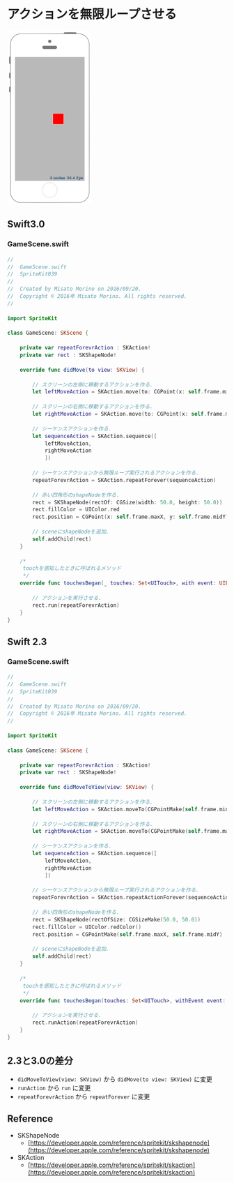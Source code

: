 # アクションを無限ループさせる

![Preview spritekit039](img/spritekit039.png)

## Swift3.0
### GameScene.swift
```swift
//
//  GameScene.swift
//  SpriteKit039
//
//  Created by Misato Morino on 2016/09/20.
//  Copyright © 2016年 Misato Morino. All rights reserved.
//

import SpriteKit

class GameScene: SKScene {
    
    private var repeatForevrAction : SKAction!
    private var rect : SKShapeNode!
    
    override func didMove(to view: SKView) {
        
        // スクリーンの左側に移動するアクションを作る.
        let leftMoveAction = SKAction.move(to: CGPoint(x: self.frame.minX, y: self.frame.midY), duration: 1.0)
        
        // スクリーンの右側に移動するアクションを作る.
        let rightMoveAction = SKAction.move(to: CGPoint(x: self.frame.maxX, y: self.frame.midY), duration: 1.0)
        
        // シーケンスアクションを作る.
        let sequenceAction = SKAction.sequence([
            leftMoveAction,
            rightMoveAction
            ])
        
        // シーケンスアクションから無限ループ実行されるアクションを作る.
        repeatForevrAction = SKAction.repeatForever(sequenceAction)
        
        // 赤い四角形のshapeNodeを作る.
        rect = SKShapeNode(rectOf: CGSize(width: 50.0, height: 50.0))
        rect.fillColor = UIColor.red
        rect.position = CGPoint(x: self.frame.maxX, y: self.frame.midY)
        
        // sceneにshapeNodeを追加.
        self.addChild(rect)
    }
    
    /*
     touchを感知したときに呼ばれるメソッド
     */
    override func touchesBegan(_ touches: Set<UITouch>, with event: UIEvent?) {
        
        // アクションを実行させる.
        rect.run(repeatForevrAction)
    }
}
```

## Swift 2.3
### GameScene.swift
```swift
//
//  GameScene.swift
//  SpriteKit039
//
//  Created by Misato Morino on 2016/09/20.
//  Copyright © 2016年 Misato Morino. All rights reserved.
//

import SpriteKit

class GameScene: SKScene {
    
    private var repeatForevrAction : SKAction!
    private var rect : SKShapeNode!
    
    override func didMoveToView(view: SKView) {
        
        // スクリーンの左側に移動するアクションを作る.
        let leftMoveAction = SKAction.moveTo(CGPointMake(self.frame.minX,self.frame.midY), duration: 1.0)
        
        // スクリーンの右側に移動するアクションを作る.
        let rightMoveAction = SKAction.moveTo(CGPointMake(self.frame.maxX,self.frame.midY), duration: 1.0)
        
        // シーケンスアクションを作る.
        let sequenceAction = SKAction.sequence([
            leftMoveAction,
            rightMoveAction
            ])
        
        // シーケンスアクションから無限ループ実行されるアクションを作る.
        repeatForevrAction = SKAction.repeatActionForever(sequenceAction)
        
        // 赤い四角形のshapeNodeを作る.
        rect = SKShapeNode(rectOfSize: CGSizeMake(50.0, 50.0))
        rect.fillColor = UIColor.redColor()
        rect.position = CGPointMake(self.frame.maxX, self.frame.midY)
        
        // sceneにshapeNodeを追加.
        self.addChild(rect)
    }
    
    /*
     touchを感知したときに呼ばれるメソッド
     */
    override func touchesBegan(touches: Set<UITouch>, withEvent event: UIEvent?) {
        
        // アクションを実行させる.
        rect.runAction(repeatForevrAction)
    }
}
```

## 2.3と3.0の差分
* ```didMoveToView(view: SKView)``` から ```didMove(to view: SKView)``` に変更
* ```runAction``` から ```run``` に変更
* ```repeatForevrAction``` から ```repeatForever``` に変更

## Reference
* SKShapeNode
    * [https://developer.apple.com/reference/spritekit/skshapenode](https://developer.apple.com/reference/spritekit/skshapenode)
* SKAction
    * [https://developer.apple.com/reference/spritekit/skaction](https://developer.apple.com/reference/spritekit/skaction)
